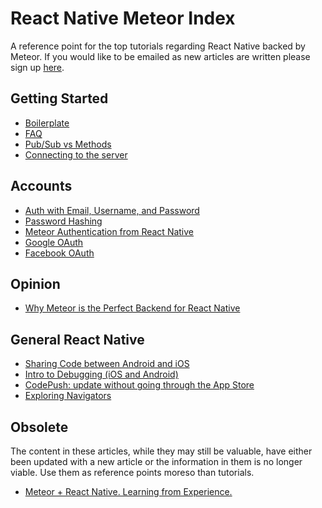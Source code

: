 # React Native Meteor Index

A reference point for the top tutorials regarding React Native backed by Meteor. If you would like to be emailed as new articles are written please sign up [here](http://eepurl.com/bQbX1r).

## Getting Started

- [Boilerplate](http://blog.differential.com/react-native-meteor-boilerplate/)
- [FAQ](https://medium.com/@spencer_carli/react-native-meteor-faq-919af1db7239#.z5kjham6w)
- [Pub/Sub vs Methods](https://medium.com/@spencer_carli/pub-sub-versus-methods-in-react-native-meteor-eb9213a77633#.mc50h2wgr)
- [Connecting to the server](http://blog.differential.com/easily-connect-react-native-to-a-meteor-server/)

## Accounts

- [Auth with Email, Username, and Password](https://medium.com/@spencer_carli/react-native-meteor-auth-with-email-username-and-password-d2085c732276#.3belsh708)
- [Password Hashing](http://blog.differential.com/password-hashing-for-meteor-react-native/)
- [Meteor Authentication from React Native](http://blog.differential.com/meteor-authentication-from-react-native/)
- [Google OAuth](http://blog.differential.com/meteor-google-oauth-from-react-native/)
- [Facebook OAuth](https://medium.com/@spencer_carli/react-native-meteor-oauth-with-facebook-3d1346d7cdb7#.mo4dh027o)

## Opinion
- [Why Meteor is the Perfect Backend for React Native](https://medium.com/@spencer_carli/why-meteor-is-the-perfect-backend-for-react-native-4c8a776726c2#.yxedfy5o0)

## General React Native

- [Sharing Code between Android and iOS](http://blog.differential.com/sharing-code-between-android-and-ios-in-react-native/)
- [Intro to Debugging (iOS and Android)](http://blog.differential.com/intro-to-debugging-react-native-ios-and-android/)
- [CodePush: update without going through the App Store](http://blog.differential.com/react-native-codepush/)
- [Exploring Navigators](https://medium.com/@spencer_carli/exploring-navigators-in-react-native-869b6ab47e0f#.gmf19she4)

## Obsolete

The content in these articles, while they may still be valuable, have either been updated with a new article or the information in them is no longer viable. Use them as reference points moreso than tutorials.

- [Meteor + React Native. Learning from Experience.](http://blog.differential.com/meteor-react-native-learning-from-experience/)
